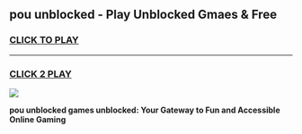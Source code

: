 
## pou unblocked - Play Unblocked Gmaes & Free
<h3>
<a href="https://news.freeplayer.one?title=pou_unblocked&ref=16F">CLICK TO PLAY</a></h3>
<hr>

<h3>
<a href="https://news.freeplayer.one?title=pou_unblocked&ref=16F">CLICK 2 PLAY</a>
  
</h3>

<a href="https://news.freeplayer.one?title=pou_unblocked&ref=16F/"><img src="https://clearcache.store/games.png"></a>


**pou unblocked games unblocked: Your Gateway to Fun and Accessible Online Gaming**
